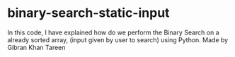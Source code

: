 # binary-search-static-input
In this code, I have explained how do we perform the Binary Search on a already sorted array, (input given by user to search) using Python. Made by Gibran Khan Tareen
